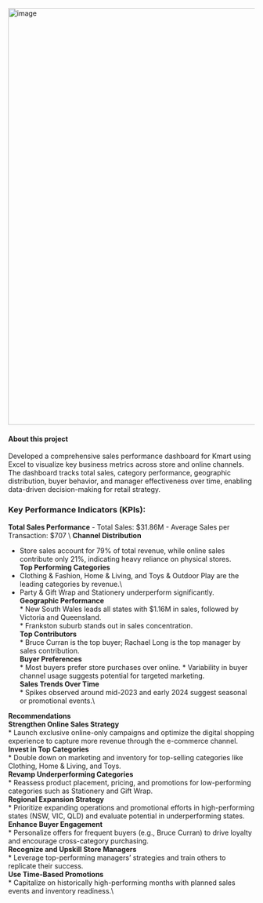 <img width="1864" height="850" alt="image" src="https://github.com/user-attachments/assets/9ec2eae1-71e9-49f3-8789-db116f773e6b" />



#### About this project
Developed a comprehensive sales performance dashboard for Kmart using Excel to visualize key business metrics across store and online channels. The dashboard tracks total sales, category performance, geographic distribution, buyer behavior, and manager effectiveness 
over time, enabling data-driven decision-making for retail strategy.

### **Key Performance Indicators (KPIs):**
**Total Sales Performance**
    - Total Sales: $31.86M
    - Average Sales per Transaction: $707 \ 
**Channel Distribution**
   * Store sales account for 79% of total revenue, while online sales contribute only 21%, indicating heavy reliance on physical stores.\
**Top Performing Categories**
   * Clothing & Fashion, Home & Living, and Toys & Outdoor Play are the leading categories by revenue.\
   * Party & Gift Wrap and Stationery underperform significantly.\
**Geographic Performance**\
    * New South Wales leads all states with $1.16M in sales, followed by Victoria and Queensland.\
    * Frankston suburb stands out in sales concentration.\
  **Top Contributors**\
    * Bruce Curran is the top buyer; Rachael Long is the top manager by sales contribution.\
  **Buyer Preferences**\
    * Most buyers prefer store purchases over online.
    * Variability in buyer channel usage suggests potential for targeted marketing.\
  **Sales Trends Over Time**\
    * Spikes observed around mid-2023 and early 2024 suggest seasonal or promotional events.\

**Recommendations**\
**Strengthen Online Sales Strategy**\
    * Launch exclusive online-only campaigns and optimize the digital shopping experience to capture more revenue through the e-commerce channel.\
**Invest in Top Categories**\
    * Double down on marketing and inventory for top-selling categories like Clothing, Home & Living, and Toys.\
**Revamp Underperforming Categories**\
    * Reassess product placement, pricing, and promotions for low-performing categories such as Stationery and Gift Wrap.\
**Regional Expansion Strategy**\
    * Prioritize expanding operations and promotional efforts in high-performing states (NSW, VIC, QLD) and evaluate potential in underperforming states.\
**Enhance Buyer Engagement**\
    * Personalize offers for frequent buyers (e.g., Bruce Curran) to drive loyalty and encourage cross-category purchasing.\
**Recognize and Upskill Store Managers**\
    * Leverage top-performing managers’ strategies and train others to replicate their success.\
**Use Time-Based Promotions**\
    * Capitalize on historically high-performing months with planned sales events and inventory readiness.\

